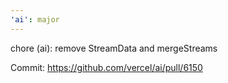 ```yaml
---
'ai': major
---
```


chore (ai): remove StreamData and mergeStreams

Commit: https://github.com/vercel/ai/pull/6150
